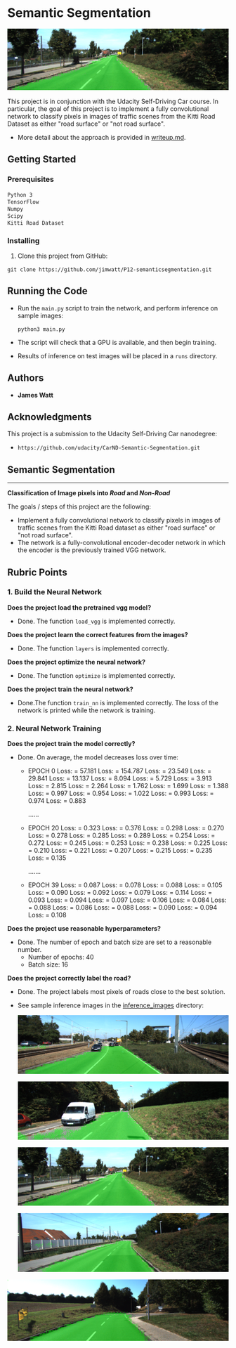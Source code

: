 # Semantic Segmentation

![inference 0](inference_images/um_000033.png)

This project is in conjunction with the Udacity Self-Driving Car course.  In particular, the goal of this project is to implement a fully convolutional network to classify pixels in images of traffic scenes from the Kitti Road Dataset as either "road surface" or "not road surface".

* More detail about the approach is provided in [writeup.md](./writeup.md).

## Getting Started

### Prerequisites

```
Python 3
TensorFlow
Numpy
Scipy
Kitti Road Dataset
```

### Installing

1. Clone this project from GitHub:

```
git clone https://github.com/jimwatt/P12-semanticsegmentation.git
```

## Running the Code

* Run the `main.py` script to train the network, and perform inference on sample images: 

  ```
  python3 main.py
  ```

* The script will check that a GPU is available, and then begin training.  

* Results of inference on test images will be placed in a `runs` directory.

## Authors

* **James Watt**

<!--## License

This project is licensed under the MIT License - see the [LICENSE.md](LICENSE.md) file for details-->

## Acknowledgments
This project is a submission to the Udacity Self-Driving Car nanodegree:

* `https://github.com/udacity/CarND-Semantic-Segmentation.git`

## Semantic Segmentation

------

**Classification of Image pixels into *Road* and *Non-Road***

The goals / steps of this project are the following:

- Implement a fully convolutional network to classify pixels in images of traffic scenes from the Kitti Road dataset as either "road surface" or "not road surface".  
- The network is a fully-convolutional encoder-decoder network in which the encoder is the previously trained VGG network. 

## Rubric Points

### 1. Build the Neural Network

**Does the project load the pretrained vgg model?**

- Done.  The function `load_vgg` is implemented correctly.

**Does the project learn the correct features from the images?**

- Done. The function `layers` is implemented correctly.

**Does the project optimize the neural network?**

- Done. The function `optimize` is implemented correctly.

**Does the project train the neural network?**

- Done.The function `train_nn` is implemented correctly. The loss of the network is printed while the network is training.

### 2. Neural Network Training

**Does the project train the model correctly?**

- Done.  On average, the model decreases loss over time:

  - EPOCH 0
    Loss: = 57.181
    Loss: = 154.787
    Loss: = 23.549
    Loss: = 29.841
    Loss: = 13.137
    Loss: = 8.094
    Loss: = 5.729
    Loss: = 3.913
    Loss: = 2.815
    Loss: = 2.264
    Loss: = 1.762
    Loss: = 1.699
    Loss: = 1.388
    Loss: = 0.997
    Loss: = 0.954
    Loss: = 1.022
    Loss: = 0.993
    Loss: = 0.974
    Loss: = 0.883

    ......

  - EPOCH 20
    Loss: = 0.323
    Loss: = 0.376
    Loss: = 0.298
    Loss: = 0.270
    Loss: = 0.278
    Loss: = 0.285
    Loss: = 0.289
    Loss: = 0.254
    Loss: = 0.272
    Loss: = 0.245
    Loss: = 0.253
    Loss: = 0.238
    Loss: = 0.225
    Loss: = 0.210
    Loss: = 0.221
    Loss: = 0.207
    Loss: = 0.215
    Loss: = 0.235
    Loss: = 0.135

    .......

  - EPOCH 39
    Loss: = 0.087
    Loss: = 0.078
    Loss: = 0.088
    Loss: = 0.105
    Loss: = 0.090
    Loss: = 0.092
    Loss: = 0.079
    Loss: = 0.114
    Loss: = 0.093
    Loss: = 0.094
    Loss: = 0.097
    Loss: = 0.106
    Loss: = 0.084
    Loss: = 0.088
    Loss: = 0.086
    Loss: = 0.088
    Loss: = 0.090
    Loss: = 0.094
    Loss: = 0.108

**Does the project use reasonable hyperparameters?**

- Done.  The number of epoch and batch size are set to a reasonable number.
  - Number of epochs: 40
  - Batch size: 16

**Does the project correctly label the road?**

- Done.  The project labels most pixels of roads close to the best solution.

- See sample inference images in the [inference_images](./inference_images) directory:

  ![inference 0](inference_images/um_000005.png)

  ![inference 0](inference_images/um_000017.png)

  ![inference 0](inference_images/um_000033.png)

  ![inference 0](inference_images/um_000037.png)

![inference 1](inference_images/um_000085.png)

